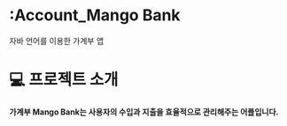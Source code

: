 # :Account_Mango Bank
자바 언어를 이용한 가계부 앱

# :computer: 프로젝트 소개
#### 가계부 Mango Bank는 사용자의 수입과 지출을 효율적으로 관리해주는 어플입니다.
